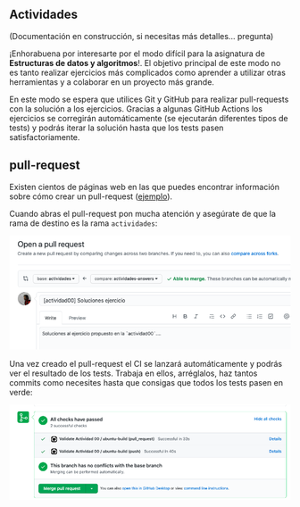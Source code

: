 Actividades
-----------

(Documentación en construcción, si necesitas más detalles... pregunta)


¡Enhorabuena por interesarte por el modo difícil para la asignatura de **Estructuras de datos
y algoritmos**!. El objetivo principal de este modo no es tanto realizar ejercicios más
complicados como aprender a utilizar otras herramientas y a colaborar en un proyecto
más grande.

En este modo se espera que utilices Git y GitHub para realizar pull-requests con la
solución a los ejercicios. Gracias a algunas GitHub Actions los ejercicios se
corregirán automáticamente (se ejecutarán diferentes tipos de tests) y podrás
iterar la solución hasta que los tests pasen satisfactoriamente.

## pull-request

Existen cientos de páginas web en las que puedes encontrar información sobre cómo 
crear un pull-request ([ejemplo](https://docs.github.com/en/github/collaborating-with-issues-and-pull-requests/creating-a-pull-request-from-a-fork)).

Cuando abras el pull-request pon mucha atención y asegúrate de que la rama de 
destino es la rama `actividades`:

![pr0](images/pr0.png)

Una vez creado el pull-request el CI se lanzará automáticamente y podrás ver el
resultado de los tests. Trabaja en ellos, arréglalos, haz tantos commits como
necesites hasta que consigas que todos los tests pasen en verde:

![pr1](images/pr1.png)

